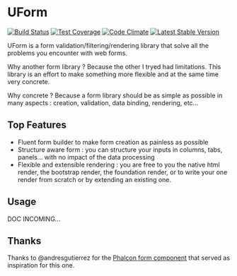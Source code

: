 UForm
=====

[![Build Status](https://travis-ci.org/gsouf/UForm.svg)](https://travis-ci.org/gsouf/UForm)
[![Test Coverage](https://codeclimate.com/github/SneakyBobito/UForm/badges/coverage.svg)](https://codeclimate.com/github/SneakyBobito/UForm/coverage)
[![Code Climate](https://codeclimate.com/github/SneakyBobito/UForm/badges/gpa.svg)](https://codeclimate.com/github/SneakyBobito/UForm)
[![Latest Stable Version](https://poser.pugx.org/gsouf/uform/version)](https://packagist.org/packages/gsouf/uform)


UForm is a form validation/filtering/rendering library that solve all the problems you encounter with web forms.

Why another form library ? Because the other I tryed had limitations. This library is an effort to make something more flexible and at the 
same time very concrete. 

Why concrete ? Because a form library should be as simple as possible in many aspects : creation, validation, data binding, rendering, etc...

Top Features
------------

- Fluent form builder to make form creation as painless as possible
- Structure aware form : you can structure your inputs in columns, tabs, panels... with no impact of the data processing
- Flexible and extensible rendering : you are free to you the native html render, the bootstrap render, 
the foundation render, or to write your one render from scratch or by extending an existing one.


Usage
-----

DOC INCOMING...



Thanks
------

Thanks to @andresgutierrez for the 
[Phalcon form component](https://github.com/phalcon/cphalcon/tree/master/phalcon/forms) 
that served as inspiration for this one.